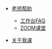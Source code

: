 - [老师帮助](/teacher/)

  - [工作台FAQ](/teacher/faq.md)
  - [ZOOM课堂](/teacher/zoom.md)

- [关于我课](/about.md)